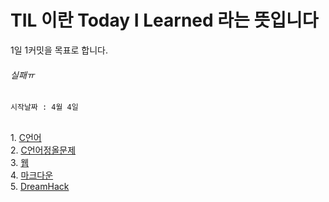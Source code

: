 # TIL 이란 Today I Learned 라는 뜻입니다
1일 1커밋을 목표로 합니다.<br>
<h6>실패ㅠ</h6>

```
시작날짜 : 4월 4일
```

<br>
1. <a href ='https://github.com/wjdtkdgur00/TIL/tree/main/c%EC%96%B8%EC%96%B4'>C언어</a><br>
2. <a href ='https://github.com/wjdtkdgur00/TIL/tree/main/C%EC%96%B8%EC%96%B4%EC%A0%95%EC%98%AC%EB%AC%B8%EC%A0%9C'>C언어정올문제</a><br> 
3. <a href ='https://github.com/wjdtkdgur00/TIL/tree/main/web'>웹</a><br>
4. <a href ='https://github.com/wjdtkdgur00/TIL/tree/main/markdown'>마크다운</a><br>
5. <a href ='https://github.com/wjdtkdgur00/TIL/tree/main/DreamHack'>DreamHack</a><br>
